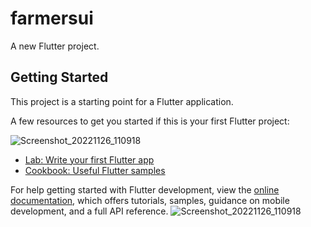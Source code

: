 # farmersui

A new Flutter project.

## Getting Started

This project is a starting point for a Flutter application.

A few resources to get you started if this is your first Flutter project:

![Screenshot_20221126_110918](https://user-images.githubusercontent.com/113816927/204074119-a4d3f080-fd80-4229-a3c4-34d95f1ca9f9.png)
- [Lab: Write your first Flutter app](https://docs.flutter.dev/get-started/codelab)
- [Cookbook: Useful Flutter samples](https://docs.flutter.dev/cookbook)

For help getting started with Flutter development, view the
[online documentation](https://docs.flutter.dev/), which offers tutorials,
samples, guidance on mobile development, and a full API reference.
![Screenshot_20221126_110918](https://user-images.githubusercontent.com/113816927/204074134-a6c82ea8-228e-4153-8e2e-7b43bcf9a389.png)
